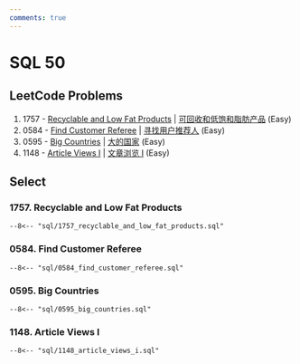 ```yaml
---
comments: true
---
```


# SQL 50

## LeetCode Problems

1. 1757 - [Recyclable and Low Fat Products](https://leetcode.com/problems/recyclable-and-low-fat-products/) | [可回收和低饱和脂肪产品](https://leetcode.cn/problems/recyclable-and-low-fat-products/) (Easy)
2. 0584 - [Find Customer Referee](https://leetcode.com/problems/find-customer-referee/) | [寻找用户推荐人](https://leetcode.cn/problems/find-customer-referee/) (Easy)
3. 0595 - [Big Countries](https://leetcode.com/problems/big-countries/) | [大的国家](https://leetcode.cn/problems/big-countries/) (Easy)
4. 1148 - [Article Views I](https://leetcode.com/problems/article-views-i/) | [文章浏览 I](https://leetcode.cn/problems/article-views-i/) (Easy)

## Select

### 1757. Recyclable and Low Fat Products

```mysql
--8<-- "sql/1757_recyclable_and_low_fat_products.sql"
```

### 0584. Find Customer Referee

```mysql
--8<-- "sql/0584_find_customer_referee.sql"
```

### 0595. Big Countries

```mysql
--8<-- "sql/0595_big_countries.sql"
```

### 1148. Article Views I

```mysql
--8<-- "sql/1148_article_views_i.sql"
```
